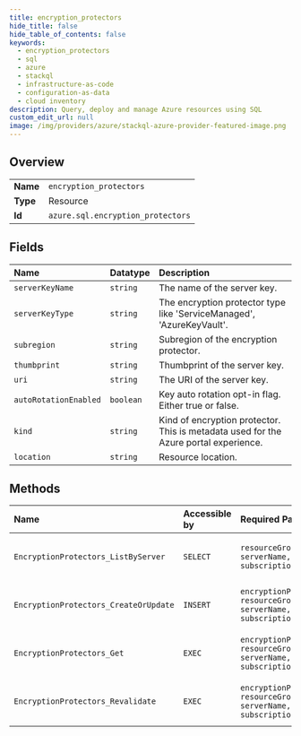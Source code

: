 ```yaml
---
title: encryption_protectors
hide_title: false
hide_table_of_contents: false
keywords:
  - encryption_protectors
  - sql
  - azure    
  - stackql
  - infrastructure-as-code
  - configuration-as-data
  - cloud inventory
description: Query, deploy and manage Azure resources using SQL
custom_edit_url: null
image: /img/providers/azure/stackql-azure-provider-featured-image.png
---
```

  
    

## Overview
<table><tbody>
<tr><td><b>Name</b></td><td><code>encryption_protectors</code></td></tr>
<tr><td><b>Type</b></td><td>Resource</td></tr>
<tr><td><b>Id</b></td><td><code>azure.sql.encryption_protectors</code></td></tr>
</tbody></table>

## Fields
| Name | Datatype | Description |
|:-----|:---------|:------------|
| `serverKeyName` | `string` | The name of the server key. |
| `serverKeyType` | `string` | The encryption protector type like 'ServiceManaged', 'AzureKeyVault'. |
| `subregion` | `string` | Subregion of the encryption protector. |
| `thumbprint` | `string` | Thumbprint of the server key. |
| `uri` | `string` | The URI of the server key. |
| `autoRotationEnabled` | `boolean` | Key auto rotation opt-in flag. Either true or false. |
| `kind` | `string` | Kind of encryption protector. This is metadata used for the Azure portal experience. |
| `location` | `string` | Resource location. |
## Methods
| Name | Accessible by | Required Params | Description |
|:-----|:--------------|:----------------|:------------|
| `EncryptionProtectors_ListByServer` | `SELECT` | `resourceGroupName, serverName, subscriptionId` | Gets a list of server encryption protectors |
| `EncryptionProtectors_CreateOrUpdate` | `INSERT` | `encryptionProtectorName, resourceGroupName, serverName, subscriptionId` | Updates an existing encryption protector. |
| `EncryptionProtectors_Get` | `EXEC` | `encryptionProtectorName, resourceGroupName, serverName, subscriptionId` | Gets a server encryption protector. |
| `EncryptionProtectors_Revalidate` | `EXEC` | `encryptionProtectorName, resourceGroupName, serverName, subscriptionId` | Revalidates an existing encryption protector. |
